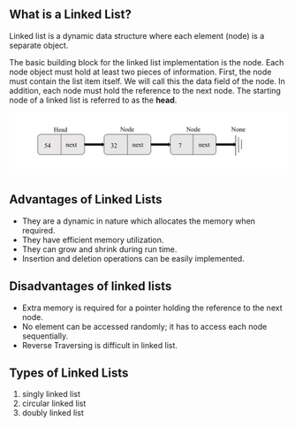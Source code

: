  ## What is a Linked List?

  Linked list is a dynamic data structure where each element (node) is a separate object. 


 The basic building block for the linked list implementation is the node. Each node object must hold at least two pieces of information. First, the node must contain the list item itself. We will call this the data field of the node. In addition, each node must hold the reference to the next node. The starting node of a linked list is referred to as the **head**.
 
 ![Alt text](pic/linkedlist.png)

## Advantages of Linked Lists
- They are a dynamic in nature which allocates the memory when required.
- They have efficient memory utilization.
- They can grow and shrink during run time.
- Insertion and deletion operations can be easily implemented.

## Disadvantages of linked lists
- Extra memory is required for a pointer holding the reference to the next node.
- No element can be accessed randomly; it has to access each node sequentially.
- Reverse Traversing is difficult in linked list.

## Types of Linked Lists

 1.   singly linked list          
 2.   circular linked list 
 3.   doubly linked list
 
  
     
